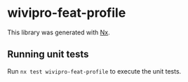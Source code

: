 # wivipro-feat-profile

This library was generated with [Nx](https://nx.dev).

## Running unit tests

Run `nx test wivipro-feat-profile` to execute the unit tests.
